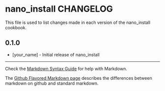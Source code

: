nano_install CHANGELOG
======================

This file is used to list changes made in each version of the nano_install cookbook.

0.1.0
-----
- [your_name] - Initial release of nano_install

- - -
Check the [Markdown Syntax Guide](http://daringfireball.net/projects/markdown/syntax) for help with Markdown.

The [Github Flavored Markdown page](http://github.github.com/github-flavored-markdown/) describes the differences between markdown on github and standard markdown.
